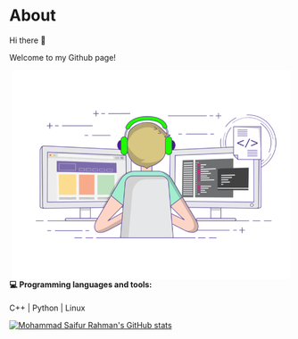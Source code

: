 # About
 Hi there 👋
 
 Welcome to my Github page! 
 
<img align="right" alt="GIF" src="https://raw.githubusercontent.com/devSouvik/devSouvik/master/gif3.gif" width="500"/>

#### :computer: Programming languages and tools: 
 C++ | Python | Linux

[![Mohammad Saifur Rahman's GitHub stats](https://github-readme-stats.vercel.app/api/top-langs?username=saifurrahman1193&hide=html,scss,stylus,blade,jupyter%20notebook,python,css,shell,batchfile,dockerfile,typescript&theme=algolia&show_icons=true)](https://github.com/saifurrahman1193)


 
 <!--


